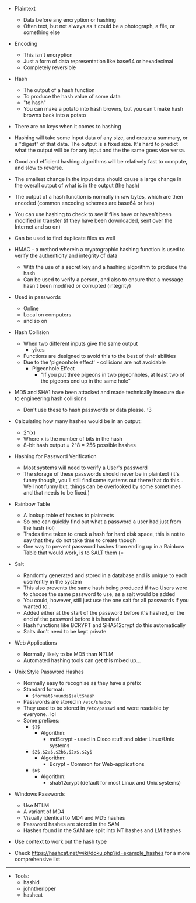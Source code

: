 - Plaintext
	- Data before any encryption or hashing
	- Often text, but not always as it could be a photograph, a file, or something else
- Encoding
	- This isn't encryption
	- Just a form of data representation like base64 or hexadecimal
	- Completely reversible
- Hash
	- The output of a hash function
	- To produce the hash value of some data
	- "to hash"
	- You can make a potato into hash browns, but you can't make hash browns back into a potato
- There are no keys when it comes to hashing
- Hashing will take some input data of any size, and create a summary, or a "digest" of that data. The output is a fixed size. It's hard to predict what the output will be for any input and the the same goes vice versa. 
- Good and efficient hashing algorithms will be relatively fast to compute, and slow to reverse.
- The smallest change in the input data should cause a large change in the overall output of what is in the output (the hash)
- The output of a hash function is normally in raw bytes, which are then encoded (common encoding schemes are base64 or hex)
- You can use hashing to check to see if files have or haven't been modified in transfer (if they have been downloaded, sent over the Internet and so on)
- Can be used to find duplicate files as well

- HMAC - a method wherein a cryptographic hashing function is used to verify the authenticity and integrity of data
	- With the use of a secret key and a hashing algorithm to produce the hash
	- Can be used to verify a person, and also to ensure that a message hasn't been modified or corrupted (integrity)

- Used in passwords
	- Online
	- Local on computers
	- and so on

- Hash Collision
	- When two different inputs give the same output
		- yikes
	- Functions are designed to avoid this to the best of their abilities
	- Due to the 'pigeonhole effect' - collisions are not avoidable
		- Pigeonhole Effect
			- "If you put three pigeons in two pigeonholes, at least two of the pigeons end up in the same hole"

- MD5 and SHA1 have been attacked and made technically insecure due to engineering hash collisions
	- Don't use these to hash passwords or data please. :3

- Calculating how many hashes would be in an output:
	- 2^(x) 
	- Where x is the number of bits in the hash
	- 8-bit hash output = 2^8 = 256 possible hashes

- Hashing for Password Verification
	- Most systems will need to verify a User's password
	- The storage of these passwords should never be in plaintext (it's funny though, you'll still find some systems out there that do this... Well not funny but, things can be overlooked by some sometimes and that needs to be fixed.)

- Rainbow Table
	- A lookup table of hashes to plaintexts
	- So one can quickly find out what a password a user had just from the hash (lol)
	- Trades time taken to crack a hash for hard disk space, this is not to say that they do not take time to create though
	- One way to prevent password hashes from ending up in a Rainbow Table that would work, is to SALT them (= 

- Salt
	- Randomly generated and stored in a database and is unique to each user/entry in the system
	- This also prevents the same hash being produced if two Users were to choose the same password to use, as a salt would be added
	- You could, however, still just use the one salt for all passwords if you wanted to..
	- Added either at the start of the password before it's hashed, or the end of the password before it is hashed
	- Hash functions like BCRYPT and SHA512crypt do this automatically 
	- Salts don't need to be kept private

- Web Applications
	- Normally likely to be MD5 than NTLM
	- Automated hashing tools can get this mixed up...

- Unix Style Password Hashes
	- Normally easy to recognise as they have a prefix
	- Standard format:
		- `$format$rounds$salt$hash`
	- Passwords are stored in `/etc/shadow`
	- They used to be stored in `/etc/passwd` and were readable by everyone.. lol
	- Some prefixes:
		- `$1$`
			- Algorithm:
				- md5crypt - used in Cisco stuff and older Linux/Unix systems
		- `$2$,$2a$,$2b$,$2x$,$2y$`
			- Algorithm:
				- Bcrypt - Common for Web-applications
		- `$6$`
			- Algorithm:
				- sha512crypt (default for most Linux and Unix systems)

- Windows Passwords
	- Use NTLM
	- A variant of MD4
	- Visually identical to MD4 and MD5 hashes
	- Password hashes are stored in the SAM
	- Hashes found in the SAM are split into NT hashes and LM hashes

- Use context to work out the hash type

- Check  https://hashcat.net/wiki/doku.php?id=example_hashes for a more comprehensive list



---
- Tools:
	- hashid
	- johntheripper
	- hashcat